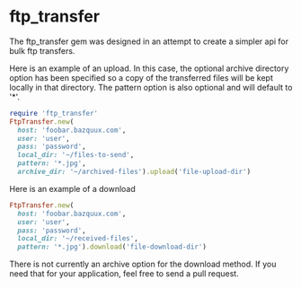 ftp_transfer
============

The ftp_transfer gem was designed in an attempt to create a simpler api for bulk ftp transfers.

Here is an example of an upload. In this case, the optional archive directory option has been specified so a copy of the transferred files will be kept locally in that directory. The pattern option is also optional and will default to '*'.
```ruby
require 'ftp_transfer'
FtpTransfer.new(
  host: 'foobar.bazquux.com',
  user: 'user',
  pass: 'password',
  local_dir: '~/files-to-send',
  pattern: '*.jpg',
  archive_dir: '~/archived-files').upload('file-upload-dir')
```

Here is an example of a download
```ruby
FtpTransfer.new(
  host: 'foobar.bazquux.com',
  user: 'user',
  pass: 'password',
  local_dir: '~/received-files',
  pattern: '*.jpg').download('file-download-dir')
```
There is not currently an archive option for the download method. If you need that for your application, feel free to send a pull request.
